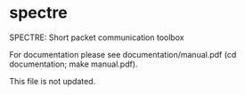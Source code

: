 spectre
=======

SPECTRE: Short packet communication toolbox


For documentation please see documentation/manual.pdf (cd documentation; make manual.pdf).

This file is not updated.

